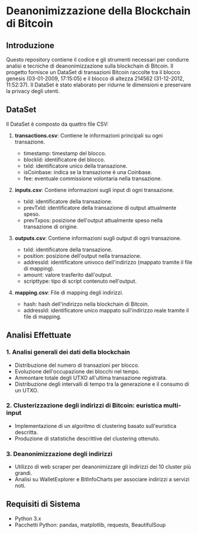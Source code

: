# Deanonimizzazione della Blockchain di Bitcoin

## Introduzione
Questo repository contiene il codice e gli strumenti necessari per condurre analisi e tecniche di deanonimizzazione sulla blockchain di Bitcoin. Il progetto fornisce un DataSet di transazioni Bitcoin raccolte tra il blocco genesis (03-01-2009, 17:15:05) e il blocco di altezza 214562 (31-12-2012, 11:52:37). Il DataSet è stato elaborato per ridurne le dimensioni e preservare la privacy degli utenti.

## DataSet
Il DataSet è composto da quattro file CSV:

1. **transactions.csv**: Contiene le informazioni principali su ogni transazione.
    - timestamp: timestamp del blocco.
    - blockId: identificatore del blocco.
    - txId: identificatore unico della transazione.
    - isCoinbase: indica se la transazione è una Coinbase.
    - fee: eventuale commissione volontaria nella transazione.

2. **inputs.csv**: Contiene informazioni sugli input di ogni transazione.
    - txId: identificatore della transazione.
    - prevTxId: identificatore della transazione di output attualmente speso.
    - prevTxpos: posizione dell'output attualmente speso nella transazione di origine.

3. **outputs.csv**: Contiene informazioni sugli output di ogni transazione.
    - txId: identificatore della transazione.
    - position: posizione dell'output nella transazione.
    - addressId: identificatore univoco dell'indirizzo (mappato tramite il file di mapping).
    - amount: valore trasferito dall'output.
    - scripttype: tipo di script contenuto nell'output.

4. **mapping.csv**: File di mapping degli indirizzi.
    - hash: hash dell'indirizzo nella blockchain di Bitcoin.
    - addressId: identificatore unico mappato sull'indirizzo reale tramite il file di mapping.

## Analisi Effettuate
### 1. Analisi generali dei dati della blockchain
- Distribuzione del numero di transazioni per blocco.
- Evoluzione dell'occupazione dei blocchi nel tempo.
- Ammontare totale degli UTXO all'ultima transazione registrata.
- Distribuzione degli intervalli di tempo tra la generazione e il consumo di un UTXO.

### 2. Clusterizzazione degli indirizzi di Bitcoin: euristica multi-input
- Implementazione di un algoritmo di clustering basato sull'euristica descritta.
- Produzione di statistiche descrittive del clustering ottenuto.

### 3. Deanonimizzazione degli indirizzi
- Utilizzo di web scraper per deanonimizzare gli indirizzi dei 10 cluster più grandi.
- Analisi su WalletExplorer e BitInfoCharts per associare indirizzi a servizi noti.

## Requisiti di Sistema
- Python 3.x
- Pacchetti Python: pandas, matplotlib, requests, BeautifulSoup
